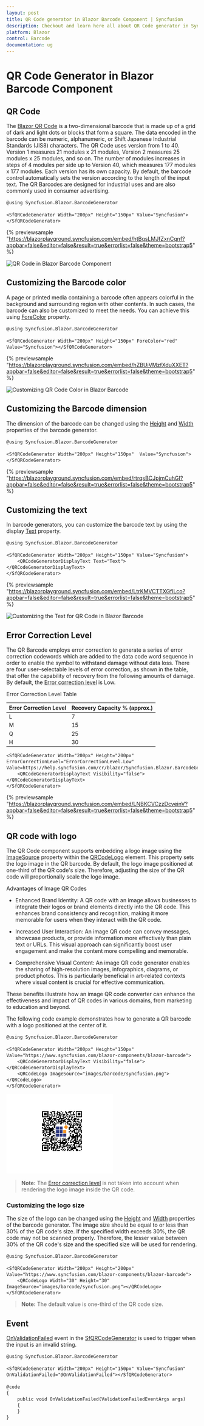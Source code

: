 ```yaml
---
layout: post
title: QR Code generator in Blazor Barcode Component | Syncfusion
description: Checkout and learn here all about QR Code generator in Syncfusion Blazor Barcode component and more.
platform: Blazor
control: Barcode
documentation: ug
---
```


# QR Code Generator in Blazor Barcode Component

## QR Code

The [Blazor QR Code](https://www.syncfusion.com/blazor-components/blazor-barcode) is a two-dimensional barcode that is made up of a grid of dark and light dots or blocks that form a square. The data encoded in the barcode can be numeric, alphanumeric, or Shift Japanese Industrial Standards (JIS8) characters. The QR Code uses version from 1 to 40. Version 1 measures 21 modules x 21 modules, Version 2 measures 25 modules x 25 modules, and so on. The number of modules increases in steps of 4 modules per side up to Version 40, which measures 177 modules x 177 modules. Each version has its own capacity. By default, the barcode control automatically sets the version according to the length of the input text. The QR Barcodes are designed for industrial uses and are also commonly used in consumer advertising.

```cshtml
@using Syncfusion.Blazor.BarcodeGenerator

<SfQRCodeGenerator Width="200px" Height="150px" Value="Syncfusion"></SfQRCodeGenerator>

```
{% previewsample "https://blazorplayground.syncfusion.com/embed/htBqsLMJfZxnCqnf?appbar=false&editor=false&result=true&errorlist=false&theme=bootstrap5" %}

![QR Code in Blazor Barcode Component](images/blazor-barcode-with-qrcode.png)

## Customizing the Barcode color

A page or printed media containing a barcode often appears colorful in the background and surrounding region with other contents. In such cases, the barcode can also be customized to meet the needs. You can achieve this using [ForeColor](https://help.syncfusion.com/cr/blazor/Syncfusion.Blazor.BarcodeGenerator.SfQRCodeGenerator.html#Syncfusion_Blazor_BarcodeGenerator_SfQRCodeGenerator_ForeColor) property.

```cshtml
@using Syncfusion.Blazor.BarcodeGenerator

<SfQRCodeGenerator Width="200px" Height="150px" ForeColor="red" Value="Syncfusion"></SfQRCodeGenerator>

```
{% previewsample "https://blazorplayground.syncfusion.com/embed/hZBUiVMzfXduXXET?appbar=false&editor=false&result=true&errorlist=false&theme=bootstrap5" %}

![Customizing QR Code Color in Blazor Barcode](images/blazor-barcode-qrcode-color-customization.png)

## Customizing the Barcode dimension

The dimension of the barcode can be changed using the [Height](https://help.syncfusion.com/cr/blazor/Syncfusion.Blazor.BarcodeGenerator.SfQRCodeGenerator.html#Syncfusion_Blazor_BarcodeGenerator_SfQRCodeGenerator_Height) and [Width](https://help.syncfusion.com/cr/blazor/Syncfusion.Blazor.BarcodeGenerator.SfQRCodeGenerator.html#Syncfusion_Blazor_BarcodeGenerator_SfQRCodeGenerator_Width) properties of the barcode generator.

```cshtml
@using Syncfusion.Blazor.BarcodeGenerator

<SfQRCodeGenerator Width="200px" Height="150px"  Value="Syncfusion"></SfQRCodeGenerator>

```
{% previewsample "https://blazorplayground.syncfusion.com/embed/rtrqsBCJpjmCuhGI?appbar=false&editor=false&result=true&errorlist=false&theme=bootstrap5" %}

## Customizing the text

In barcode generators, you can customize the barcode text by using the display [Text](https://help.syncfusion.com/cr/blazor/Syncfusion.Blazor.BarcodeGenerator.QRCodeGeneratorDisplayText.html#Syncfusion_Blazor_BarcodeGenerator_QRCodeGeneratorDisplayText_Text) property.

```cshtml
@using Syncfusion.Blazor.BarcodeGenerator

<SfQRCodeGenerator Width="200px" Height="150px" Value="Syncfusion">
    <QRCodeGeneratorDisplayText Text="Text"></QRCodeGeneratorDisplayText>
</SfQRCodeGenerator>

```
{% previewsample "https://blazorplayground.syncfusion.com/embed/LtrKMVCTTXGflLco?appbar=false&editor=false&result=true&errorlist=false&theme=bootstrap5" %}

![Customizing the Text for QR Code in Blazor Barcode](images/blazor-barcode-qrcode-text-customization.png)

## Error Correction Level

The QR Barcode employs error correction to generate a series of error correction codewords which are added to the data code word sequence in order to enable the symbol to withstand damage without data loss. There are four user–selectable levels of error correction, as shown in the table, that offer the capability of recovery from the following amounts of damage. By default, the [Error correction level](https://help.syncfusion.com/cr/blazor/Syncfusion.Blazor.BarcodeGenerator.ErrorCorrectionLevel.html) is Low.

Error Correction Level Table

|Error Correction Level|	Recovery Capacity % (approx.)|
|----------|--------------|
|L	|7|
|M	|15|
|Q	|25|
|H	|30|

```cshtml
<SfQRCodeGenerator Width="200px" Height="200px" ErrorCorrectionLevel="ErrorCorrectionLevel.Low" Value=https://help.syncfusion.com/cr/blazor/Syncfusion.Blazor.BarcodeGenerator.ErrorCorrectionLevel.html>
    <QRCodeGeneratorDisplayText Visibility="false"></QRCodeGeneratorDisplayText>
</SfQRCodeGenerator>
```
{% previewsample "https://blazorplayground.syncfusion.com/embed/LNBKCVCzzDcveinV?appbar=false&editor=false&result=true&errorlist=false&theme=bootstrap5" %}

## QR code with logo

The QR Code component supports embedding a logo image using the [ImageSource](https://help.syncfusion.com/cr/blazor/Syncfusion.Blazor.BarcodeGenerator.QRCodeLogo.html#Syncfusion_Blazor_BarcodeGenerator_QRCodeLogo_ImageSource) property within the [QRCodeLogo](https://help.syncfusion.com/cr/blazor/Syncfusion.Blazor.BarcodeGenerator.QRCodeLogo.html) element. This property sets the logo image in the QR barcode. By default, the logo image positioned at one-third of the QR code's size. Therefore, adjusting the size of the QR code will proportionally scale the logo image.

Advantages of Image QR Codes

* Enhanced Brand Identity: A QR code with an image allows businesses to integrate their logos or brand elements directly into the QR code. This enhances brand consistency and recognition, making it more memorable for users when they interact with the QR code.

* Increased User Interaction: An image QR code can convey messages, showcase products, or provide information more effectively than plain text or URLs. This visual approach can significantly boost user engagement and make the content more compelling and memorable.

* Comprehensive Visual Content: An image QR code generator enables the sharing of high-resolution images, infographics, diagrams, or product photos. This is particularly beneficial in art-related contexts where visual content is crucial for effective communication.

These benefits illustrate how an image QR code converter can enhance the effectiveness and impact of QR codes in various domains, from marketing to education and beyond.

The following code example demonstrates how to generate a QR barcode with a logo positioned at the center of it.

```cshtml
@using Syncfusion.Blazor.BarcodeGenerator

<SfQRCodeGenerator Width="200px" Height="150px" Value="https://www.syncfusion.com/blazor-components/blazor-barcode">
    <QRCodeGeneratorDisplayText Visibility="false"></QRCodeGeneratorDisplayText>
    <QRCodeLogo ImageSource="images/barcode/syncfusion.png"></QRCodeLogo>
</SfQRCodeGenerator>
```

![QR barcode with logo in Blazor Barcode](images/blazor-barcode-qrcode-with-logo.png)

>**Note:** The [Error correction level](https://help.syncfusion.com/cr/blazor/Syncfusion.Blazor.BarcodeGenerator.ErrorCorrectionLevel.html) is not taken into account when rendering the logo image inside the QR code.

### Customizing the logo size

The size of the logo can be changed using the [Height](https://help.syncfusion.com/cr/blazor/Syncfusion.Blazor.BarcodeGenerator.QRCodeLogo.html#Syncfusion_Blazor_BarcodeGenerator_QRCodeLogo_Height) and [Width](https://help.syncfusion.com/cr/blazor/Syncfusion.Blazor.BarcodeGenerator.QRCodeLogo.html#Syncfusion_Blazor_BarcodeGenerator_QRCodeLogo_Width) properties of the barcode generator. The image size should be equal to or less than 30% of the QR code's size. If the specified width exceeds 30%, the QR code may not be scanned properly. Therefore, the lesser value between 30% of the QR code's size and the specified size will be used for rendering.

```cshtml
@using Syncfusion.Blazor.BarcodeGenerator

<SfQRCodeGenerator Width="200px" Height="200px" Value="https://www.syncfusion.com/blazor-components/blazor-barcode">
    <QRCodeLogo Width="30" Height="30" ImageSource="images/barcode/syncfusion.png"></QRCodeLogo>
</SfQRCodeGenerator>
```
>**Note:** The default value is one-third of the QR code size.

## Event

[OnValidationFailed](https://help.syncfusion.com/cr/blazor/Syncfusion.Blazor.BarcodeGenerator.SfQRCodeGenerator.html#Syncfusion_Blazor_BarcodeGenerator_SfQRCodeGenerator_OnValidationFailed) event in the [SfQRCodeGenerator](https://help.syncfusion.com/cr/blazor/Syncfusion.Blazor.BarcodeGenerator.SfQRCodeGenerator.html) is used to trigger when the input is an invalid string.

```cshtml
@using Syncfusion.Blazor.BarcodeGenerator

<SfQRCodeGenerator Width="200px" Height="150px" Value="Syncfusion" OnValidationFailed="@OnValidationFailed"></SfQRCodeGenerator>

@code
{
    public void OnValidationFailed(ValidationFailedEventArgs args)
    {
    }
}

```